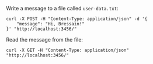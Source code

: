 Write a message to a file called `user-data.txt`:

```
curl -X POST -H "Content-Type: application/json" -d '{
	"message": "Hi, Bressain!"
}' "http://localhost:3456/"
```

Read the message from the file:

```
curl -X GET -H "Content-Type: application/json" "http://localhost:3456/"
```
